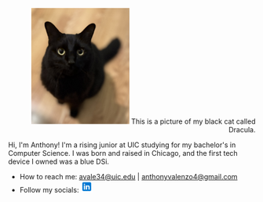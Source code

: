<div  align="right"> <img src="assets/IMG_0614.jpeg" alt="This is a picture of my black cat called Dracula." width="200">
<span>This is a picture of my black cat called Dracula.</span></div>

<p>
  Hi, I'm Anthony! I'm a rising junior at UIC studying for my bachelor's in Computer Science.
I was born and raised in Chicago, and the first tech device I owned was a blue DSi.
</p>

- How to reach me: <avale34@uic.edu> | <anthonyvalenzo4@gmail.com>
- Follow my socials: <a href="https://www.linkedin.com/in/avalenzo/"><img src="assets/icons/linkedin.png" alt="LinkedIn" width="24"></a>
